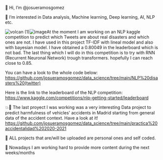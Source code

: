 👋 Hi, I’m @josueramosgomez

👀 I’m interested in Data analysis, Machine learning, Deep learning, AI, NLP etc.

![volcan (1)](https://user-images.githubusercontent.com/94226228/187245279-758eee1c-f4dc-40fa-b4b5-4926f5765e5b.png)![image](https://user-images.githubusercontent.com/94226228/187244406-c7cedece-7745-43da-9c87-733964635222.png)At the moment I am working on an NLP kaggle competition to predict which Tweets are about real disasters and which ones are not. I have used in this project TF-IDF with lineal model and also with bayesian model. I have obtained a 0.80049 in the leaderboard which is not bad. The last thing which I will do in this competition is to try with RNN (Recurrent Neuronal Network) trough transformers. hopefully I can reach close to 0.85.

You can have a look to the whole code below:
https://github.com/josueramosgomez/data_science/tree/main/NLP%20disasters%20(twitter)

Here is the link to the leaderboard of the NLP competition:
https://www.kaggle.com/competitions/nlp-getting-started/leaderboard

💥🚗 The last proyect I was working was a very interesting Data project to predict harmfulness of vehicles' accidents in Madrid starting from general data of the accident context. Have a look at it! 
https://github.com/josueramosgomez/data_science/tree/main/practica%20accidentalidad%202020-2021

🌿 ALL projects that are/will be uploaded are personal ones and self coded.

🔨 Nowadays I am working hard to provide more content during the next weeks/months

